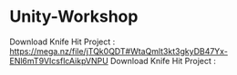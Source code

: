 # Unity-Workshop
Download Knife Hit Project : https://mega.nz/file/jTQk0QDT#WtaQmlt3kt3gkyDB47Yx-ENl6mT9VIcsflcAikpVNPU
Download Knife Hit Project : 
